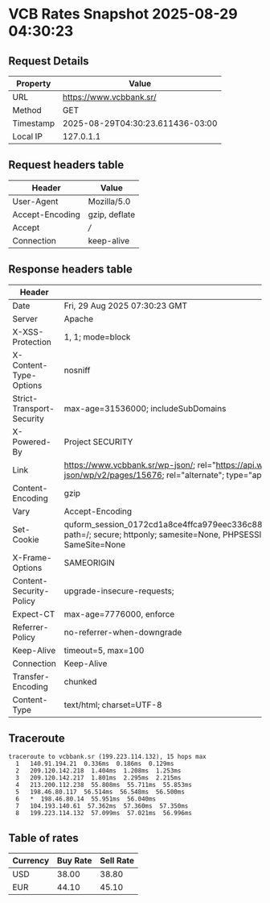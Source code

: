 # VCB Rates Snapshot 2025-08-29 04:30:23
## Request Details

| Property | Value |
|----------|-------|
| URL | https://www.vcbbank.sr/ |
| Method | GET |
| Timestamp | 2025-08-29T04:30:23.611436-03:00 |
| Local IP | 127.0.1.1 |
    
## Request headers table

| Header | Value |
|--------|-------|
| User-Agent | Mozilla/5.0 |
| Accept-Encoding | gzip, deflate |
| Accept | */* |
| Connection | keep-alive |

    
## Response headers table
| Header | Value |
|--------|-------|
| Date | Fri, 29 Aug 2025 07:30:23 GMT |
| Server | Apache |
| X-XSS-Protection | 1, 1; mode=block |
| X-Content-Type-Options | nosniff |
| Strict-Transport-Security | max-age=31536000; includeSubDomains |
| X-Powered-By | Project SECURITY |
| Link | <https://www.vcbbank.sr/wp-json/>; rel="https://api.w.org/", <https://www.vcbbank.sr/wp-json/wp/v2/pages/15676>; rel="alternate"; type="application/json", <https://www.vcbbank.sr/>; rel=shortlink |
| Content-Encoding | gzip |
| Vary | Accept-Encoding |
| Set-Cookie | quform_session_0172cd1a8ce4ffca979eec336c8836d5=pPeU22WiKSZCGeFWyrLFKXf8ma1KyWqThqKQOTey; path=/; secure; httponly; samesite=None, PHPSESSID=b05af45e07b24a66197e19c18d4e6f32; path=/; secure; SameSite=None |
| X-Frame-Options | SAMEORIGIN |
| Content-Security-Policy | upgrade-insecure-requests; |
| Expect-CT | max-age=7776000, enforce |
| Referrer-Policy | no-referrer-when-downgrade |
| Keep-Alive | timeout=5, max=100 |
| Connection | Keep-Alive |
| Transfer-Encoding | chunked |
| Content-Type | text/html; charset=UTF-8 |

## Traceroute 

```
traceroute to vcbbank.sr (199.223.114.132), 15 hops max
  1   140.91.194.21  0.336ms  0.186ms  0.129ms 
  2   209.120.142.218  1.404ms  1.208ms  1.253ms 
  3   209.120.142.217  1.801ms  2.295ms  2.215ms 
  4   213.200.112.238  55.808ms  55.711ms  55.853ms 
  5   198.46.80.117  56.514ms  56.548ms  56.500ms 
  6   *  198.46.80.14  55.951ms  56.040ms 
  7   104.193.140.61  57.362ms  57.360ms  57.350ms 
  8   199.223.114.132  57.099ms  57.021ms  56.996ms 

```


## Table of rates

| Currency | Buy Rate | Sell Rate |
|----------|----------|-----------|
| USD | 38.00 | 38.80 |
| EUR | 44.10 | 45.10 |
